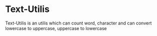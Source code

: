 # Text-Utilis
Text-Utilis is an utilis which can count word, character and can convert lowercase to uppercase, uppercase to lowercase

